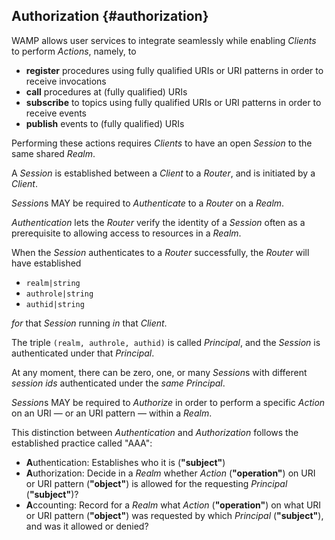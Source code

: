 ## Authorization {#authorization}

WAMP allows user services to integrate seamlessly while enabling *Clients* to perform *Actions*, namely, to

* **register** procedures using fully qualified URIs or URI patterns in order to receive invocations
* **call** procedures at (fully qualified) URIs
* **subscribe** to topics using fully qualified URIs or URI patterns in order to receive events
* **publish** events to (fully qualified) URIs

Performing these actions requires *Clients* to have an open *Session* to the same shared *Realm*.

A *Session* is established between a *Client* to a *Router*, and is initiated by a *Client*.

*Session*s MAY be required to *Authenticate* to a *Router* on a *Realm*.

*Authentication* lets the *Router* verify the identity of a *Session* often as a prerequisite to allowing access to resources in a *Realm*.

When the *Session* authenticates to a *Router* successfully, the *Router* will have established

* `realm|string`
* `authrole|string`
* `authid|string`

_for_ that *Session* running _in_ that *Client*.

The triple `(realm, authrole, authid)` is called *Principal*, and the *Session* is authenticated under that *Principal*.

At any moment, there can be zero, one, or many *Session*s with different *session ids* authenticated under the _same_ *Principal*.

*Session*s MAY be required to *Authorize* in order to perform a specific *Action* on an URI — or an URI pattern — within a *Realm*.

This distinction between *Authentication* and *Authorization* follows the established practice called "AAA":

- **A**uthentication: Establishes who it is (**"subject"**)
- **A**uthorization: Decide in a *Realm* whether *Action* (**"operation"**) on URI or URI pattern (**"object"**) is allowed for the requesting *Principal* (**"subject"**)?
- **A**ccounting: Record for a *Realm* what *Action* (**"operation"**) on what URI or URI pattern (**"object"**) was requested by which *Principal* (**"subject"**), and was it allowed or denied?
